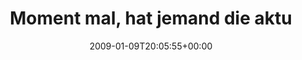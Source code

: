---
retweeted: false
source: <a href="http://twitter.com" rel="nofollow">Twitter Web Client</a>
entities:
  hashtags:
  - text: freitag
    indices:
    - '51'
    - '59'
  symbols: []
  user_mentions: []
  urls: []
display_text_range:
- '0'
- '59'
favorite_count: '0'
id_str: '1107539159'
truncated: false
retweet_count: '0'
id: '1107539159'
created_at: Fri Jan 09 20:05:55 +0000 2009
favorited: false
full_text: 'Moment mal, hat jemand die aktuelle Woche gesehen? #freitag'
lang: de
tags:
- freitag
- pesos:twitter
date: '2009-01-09T20:05:55+00:00'
src: https://twitter.com/bascht/status/1107539159
original_url: https://twitter.com/bascht/status/1107539159
type: twitter_tweet
text: 'Moment mal, hat jemand die aktuelle Woche gesehen? #freitag'
title: Moment mal, hat jemand die aktu

---